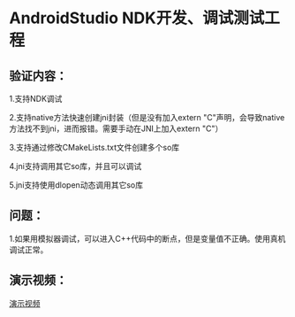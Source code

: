 # AndroidStudio NDK开发、调试测试工程

## 验证内容：
1.支持NDK调试

2.支持native方法快速创建jni封装（但是没有加入extern "C"声明，会导致native方法找不到jni，进而报错。需要手动在JNI上加入extern "C"）

3.支持通过修改CMakeLists.txt文件创建多个so库

4.jni支持调用其它so库，并且可以调试

5.jni支持使用dlopen动态调用其它so库

## 问题：
1.如果用模拟器调试，可以进入C++代码中的断点，但是变量值不正确。使用真机调试正常。

## 演示视频：
[演示视频](http://v.youku.com/v_show/id_XMjc5OTM0NTA3Mg==.html?spm=a2h3j.8428770.3416059.1)
